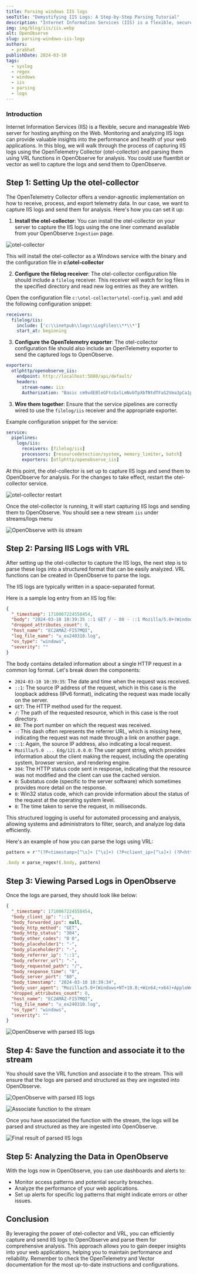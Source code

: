 ```yaml
---
title: Parsing windows IIS logs
seoTitle: "Demystifying IIS Logs: A Step-by-Step Parsing Tutorial"
description: "Internet Information Services (IIS) is a flexible, secure and manageable Web server for hosting anything on the Web. Monitoring and analyzing IIS logs can provide valuable insights into the performance and health of your web applications. In this blog, we will walk through the process of capturing IIS logs using the OpenTelemetry Collector (otel-collector), parsing them with Vector Remap Language (VRL), and sending them to OpenObserve for analysis."
img: img/blog/iis/iis.webp
alt: OpenObserve
slug: parsing-windows-iis-logs
authors: 
  - prabhat
publishDate: 2024-03-10
tags:
  - syslog
  - regex
  - windows
  - iis
  - parsing
  - logs
---
```

### Introduction

Internet Information Services (IIS) is a flexible, secure and manageable Web server for hosting anything on the Web. Monitoring and analyzing IIS logs can provide valuable insights into the performance and health of your web applications. In this blog, we will walk through the process of capturing IIS logs using the OpenTelemetry Collector (otel-collector) and parsing them using VRL functions in OpenObserve for analysis. You could use fluentbit or vector as well to capture the logs and send them to OpenObserve.

## Step 1: Setting Up the otel-collector

The OpenTelemetry Collector offers a vendor-agnostic implementation on how to receive, process, and export telemetry data. In our case, we want to capture IIS logs and send them for analysis. Here's how you can set it up:

1. **Install the otel-collector**: You can install the otel-collector on your server to capture the IIS logs using the one liner command available from your OpenObserve `Ingestion` page.

![otel-collector](/img/blog/iis/otel_collector_windows.webp)

This will install the otel-collector as a Windows service with the binary and the configuration file in **c:\otel-collector**

2. **Configure the filelog receiver**: The otel-collector configuration file should include a `filelog` receiver. This receiver will watch for log files in the specified directory and read new log entries as they are written.

Open the configuration file `c:\otel-collector\otel-config.yaml` and add the following configuration snippet:

```yaml
receivers:
  filelog/iis:
    include: ['c:\\inetpub\\logs\\LogFiles\\**\\*']
    start_at: beginning
```

3. **Configure the OpenTelemetry exporter**: The otel-collector configuration file should also include an OpenTelemetry exporter to send the captured logs to OpenObserve.

```yaml
exporters:
  otlphttp/openobserve_iis:
    endpoint: http://localhost:5080/api/default/
    headers:
      stream-name: iis
      Authorization: "Basic cm9vdEBleGFtcGxlLmNvbTpXbTNtdTFaS2Vma3pCa1p1"
```

3. **Wire them together**: Ensure that the service pipelines are correctly wired to use the `filelog/iis` receiver and the appropriate exporter.

Example configuration snippet for the service:

```yaml
service:
  pipelines:
    logs/iis:
      receivers: [filelog/iis]
      processors: [resourcedetection/system, memory_limiter, batch]
      exporters: [otlphttp/openobserve_iis]
```

At this point, the otel-collector is set up to capture IIS logs and send them to OpenObserve for analysis. For the changes to take effect, restart the otel-collector service.

![otel-collector restart](/img/blog/iis/restart-otel-collector.webp)

Once the otel-collector is running, it will start capturing IIS logs and sending them to OpenObserve. You should see a new stream `iis` under streams/logs menu

![OpenObserve with iis stream](/img/blog/iis/iis_stream.webp)

## Step 2: Parsing IIS Logs with VRL

After setting up the otel-collector to capture the IIS logs, the next step is to parse these logs into a structured format that can be easily analyzed. VRL functions can be created in OpenObserve to parse the logs.

The IIS logs are typically written in a space-separated format.

Here is a sample log entry from an IIS log file:

```json
{
  "_timestamp": 1710067224558454,
  "body": "2024-03-10 10:39:35 ::1 GET / - 80 - ::1 Mozilla/5.0+(Windows+NT+10.0;+Win64;+x64)+AppleWebKit/537.36+(KHTML,+like+Gecko)+Chrome/121.0.0.0+Safari/537.36+Edg/121.0.0.0 - 304 0 0 0",
  "dropped_attributes_count": 0,
  "host_name": "EC2AMAZ-FI57MQI",
  "log_file_name": "u_ex240310.log",
  "os_type": "windows",
  "severity": ""
}
```

The body contains detailed information about a single HTTP request in a common log format. Let's break down the components:

- `2024-03-10 10:39:35`: The date and time when the request was received.
- `::1`: The source IP address of the request, which in this case is the loopback address (IPv6 format), indicating the request was made locally on the server.
- `GET`: The HTTP method used for the request.
- `/`: The path of the requested resource, which in this case is the root directory.
- `80`: The port number on which the request was received.
- `-`: This dash often represents the referrer URL, which is missing here, indicating the request was not made through a link on another page.
- `::1`: Again, the source IP address, also indicating a local request.
- `Mozilla/5.0 ... Edg/121.0.0.0`: The user agent string, which provides information about the client making the request, including the operating system, browser version, and rendering engine.
- `304`: The HTTP status code sent in response, indicating that the resource was not modified and the client can use the cached version.
- `0`: Substatus code (specific to the server software) which sometimes provides more detail on the response.
- `0`: Win32 status code, which can provide information about the status of the request at the operating system level.
- `0`: The time taken to serve the request, in milliseconds.

This structured logging is useful for automated processing and analysis, allowing systems and administrators to filter, search, and analyze log data efficiently.

Here's an example of how you can parse the logs using VRL:

```ruby
pattern = r'^(?P<timestamp>[^\s]+ [^\s]+) (?P<client_ip>[^\s]+) (?P<http_method>[^\s]+) (?P<requested_path>[^\s]+) (?P<placeholder1>[^\s]+) (?P<server_port>[^\s]+) (?P<placeholder2>[^\s]+) (?P<referrer_ip>[^\s]+) (?P<user_agent>.*?) (?P<referrer_url>.*?) (?P<http_status>[^\s]+) (?P<other_codes>[^\s]+ [^\s]+) (?P<response_time>[^\s]+)(?: (?P<forwarded_ips>.*))?$'

.body = parse_regex!(.body, pattern)
```

## Step 3: Viewing Parsed Logs in OpenObserve

Once the logs are parsed, they should look like below:

```json
{
  "_timestamp": 1710067224558454,
  "body_client_ip": "::1",
  "body_forwarded_ips": null,
  "body_http_method": "GET",
  "body_http_status": "304",
  "body_other_codes": "0 0",
  "body_placeholder1": "-",
  "body_placeholder2": "-",
  "body_referrer_ip": "::1",
  "body_referrer_url": "-",
  "body_requested_path": "/",
  "body_response_time": "0",
  "body_server_port": "80",
  "body_timestamp": "2024-03-10 10:39:34",
  "body_user_agent": "Mozilla/5.0+(Windows+NT+10.0;+Win64;+x64)+AppleWebKit/537.36+(KHTML,+like+Gecko)+Chrome/121.0.0.0+Safari/537.36+Edg/121.0.0.0",
  "dropped_attributes_count": 0,
  "host_name": "EC2AMAZ-FI57MQI",
  "log_file_name": "u_ex240310.log",
  "os_type": "windows",
  "severity": ""
}
```

![OpenObserve with parsed IIS logs](/img/blog/iis/parsed_iis.webp)

## Step 4: Save the function and associate it to the stream

You should save the VRL function and associate it to the stream. This will ensure that the logs are parsed and structured as they are ingested into OpenObserve.

![OpenObserve with parsed IIS logs](/img/blog/iis/save_function.webp)

![Associate function to the stream](/img/blog/iis/associate_function.webp)

Once you have associated the function with the stream, the logs will be parsed and structured as they are ingested into OpenObserve.

![Final result of parsed IIS logs](/img/blog/iis/final_parsed_iis.webp)

## Step 5: Analyzing the Data in OpenObserve

With the logs now in OpenObserve, you can use dashboards and alerts to:

- Monitor access patterns and potential security breaches.
- Analyze the performance of your web applications.
- Set up alerts for specific log patterns that might indicate errors or other issues.

## Conclusion

By leveraging the power of otel-collector and VRL, you can efficiently capture and send IIS logs to OpenObserve and parse them for comprehensive analysis. This approach allows you to gain deeper insights into your web applications, helping you to maintain performance and reliability. Remember to check the OpenTelemetry and Vector documentation for the most up-to-date instructions and configurations.
